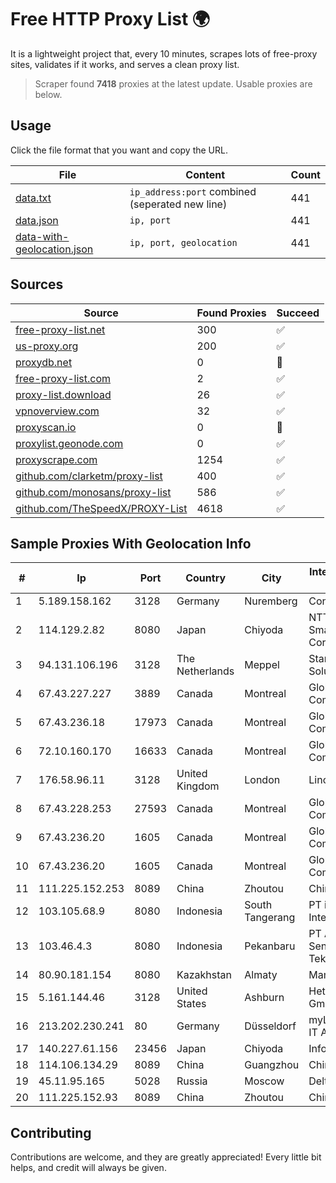
# Free HTTP Proxy List 🌍

It is a lightweight project that, every 10 minutes, scrapes lots of free-proxy sites, validates if it works, and serves a clean proxy list.


> Scraper found **7418** proxies at the latest update. Usable proxies are below.

## Usage

Click the file format that you want and copy the URL.


|File|Content|Count|
|----|-------|-----|
|[data.txt](https://raw.githubusercontent.com/themiralay/Proxy-List-World/master/data.txt)|`ip_address:port` combined (seperated new line)|441|
|[data.json](https://raw.githubusercontent.com/themiralay/Proxy-List-World/master/data.json)|`ip, port`|441|
|[data-with-geolocation.json](https://raw.githubusercontent.com/themiralay/Proxy-List-World/master/data-with-geolocation.json)|`ip, port, geolocation`|441|

## Sources

|Source|Found Proxies|Succeed|
|------|-------------|-------|
|[free-proxy-list.net](https://free-proxy-list.net)|300|✅|
|[us-proxy.org](https://www.us-proxy.org)|200|✅|
|[proxydb.net](http://proxydb.net)|0|🚫|
|[free-proxy-list.com](https://free-proxy-list.com/?page=&port=&type%5B%5D=http&type%5B%5D=https&up_time=0&search=Search)|2|✅|
|[proxy-list.download](https://www.proxy-list.download/HTTP)|26|✅|
|[vpnoverview.com](https://vpnoverview.com/privacy/anonymous-browsing/free-proxy-servers)|32|✅|
|[proxyscan.io](https://www.proxyscan.io)|0|🚫|
|[proxylist.geonode.com](https://proxylist.geonode.com/api/proxy-list?limit=300&page=1&sort_by=lastChecked&sort_type=desc&protocols=http,https)|0|✅|
|[proxyscrape.com](https://api.proxyscrape.com/v2/?request=displayproxies&protocol=http&timeout=10000&country=all&ssl=all&anonymity=all)|1254|✅|
|[github.com/clarketm/proxy-list](https://raw.githubusercontent.com/clarketm/proxy-list/master/proxy-list-raw.txt)|400|✅|
|[github.com/monosans/proxy-list](https://raw.githubusercontent.com/monosans/proxy-list/main/proxies/http.txt)|586|✅|
|[github.com/TheSpeedX/PROXY-List](https://raw.githubusercontent.com/TheSpeedX/PROXY-List/master/http.txt)|4618|✅|


## Sample Proxies With Geolocation Info

|#|Ip|Port|Country|City|Internet Service Provider|
|-|--|----|-------|----|-------------------------|
|1|5.189.158.162|3128|Germany|Nuremberg|Contabo GmbH|
|2|114.129.2.82|8080|Japan|Chiyoda|NTT SmartConnect Corporation|
|3|94.131.106.196|3128|The Netherlands|Meppel|Stark Industries Solutions LTD|
|4|67.43.227.227|3889|Canada|Montreal|GloboTech Communications|
|5|67.43.236.18|17973|Canada|Montreal|GloboTech Communications|
|6|72.10.160.170|16633|Canada|Montreal|GloboTech Communications|
|7|176.58.96.11|3128|United Kingdom|London|Linode|
|8|67.43.228.253|27593|Canada|Montreal|GloboTech Communications|
|9|67.43.236.20|1605|Canada|Montreal|GloboTech Communications|
|10|67.43.236.20|1605|Canada|Montreal|GloboTech Communications|
|11|111.225.152.253|8089|China|Zhoutou|China Telecom|
|12|103.105.68.9|8080|Indonesia|South Tangerang|PT iForte Global Internet|
|13|103.46.4.3|8080|Indonesia|Pekanbaru|PT Akses Sentral Teknologi|
|14|80.90.181.154|8080|Kazakhstan|Almaty|Mamaev|
|15|5.161.144.46|3128|United States|Ashburn|Hetzner Online GmbH|
|16|213.202.230.241|80|Germany|Düsseldorf|myLoc managed IT AG|
|17|140.227.61.156|23456|Japan|Chiyoda|InfoSphere|
|18|114.106.134.29|8089|China|Guangzhou|Chinanet|
|19|45.11.95.165|5028|Russia|Moscow|Delta Ltd|
|20|111.225.152.93|8089|China|Zhoutou|China Telecom|



## Contributing

Contributions are welcome, and they are greatly appreciated! Every
little bit helps, and credit will always be given.

